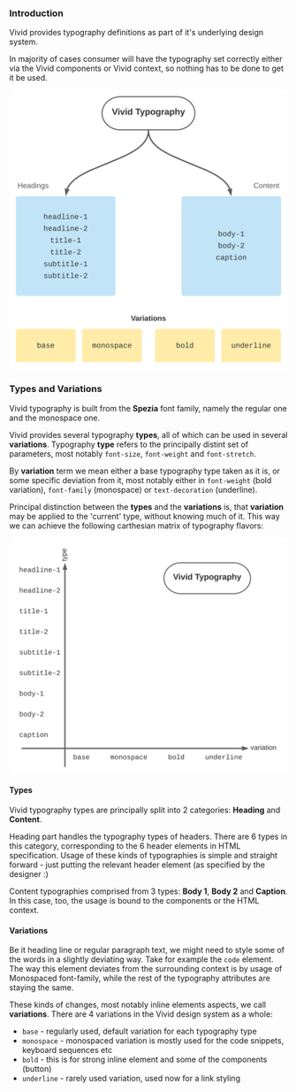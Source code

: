 ### Introduction

Vivid provides typography definitions as part of it's underlying design system.

In majority of cases consumer will have the typography set correctly either via the Vivid components or Vivid context, so nothing has to be done to get it be used.

![Vivid typography structure](assets/typography-system-topology.svg)

### Types and Variations

Vivid typography is built from the **Spezia** font family, namely the regular one and the monospace one.

Vivid provides several typography **types**, all of which can be used in several **variations**.
Typography **type** refers to the principally distint set of parameters, most notably `font-size`, `font-weight` and `font-stretch`.

By **variation** term we mean either a base typography type taken as it is, or some specific deviation from it, most notably either in `font-weight` (bold variation), `font-family` (monospace) or `text-decoration` (underline).

Principal distinction between the **types** and the **variations** is, that **variation** may be applied to the 'current' type, without knowing much of it. This way we can achieve the following carthesian matrix of typography flavors:

![Vivid typography permutations](assets/typography-system-permutations.svg)

#### Types

Vivid typography types are principally split into 2 categories: **Heading** and **Content**.

Heading part handles the typography types of headers.
There are 6 types in this category, corresponding to the 6 header elements in HTML specification.
Usage of these kinds of typographies is simple and straight forward - just putting the relevant header element (as specified by the designer :)

Content typographies comprised from 3 types: **Body 1**, **Body 2** and **Caption**.
In this case, too, the usage is bound to the components or the HTML context.

#### Variations

Be it heading line or regular paragraph text, we might need to style some of the words in a slightly deviating way.
Take for example the `code` element. The way this element deviates from the surrounding context is by usage of Monospaced font-family, while the rest of the typography attributes are staying the same.

These kinds of changes, most notably inline elements aspects, we call **variations**.
There are 4 variations in the Vivid design system as a whole:
* `base` - regularly used, default variation for each typography type
* `monospace` - monospaced variation is mostly used for the code snippets, keyboard sequences etc
* `bold` - this is for strong inline element and some of the components (button)
* `underline` - rarely used variation, used now for a link styling

